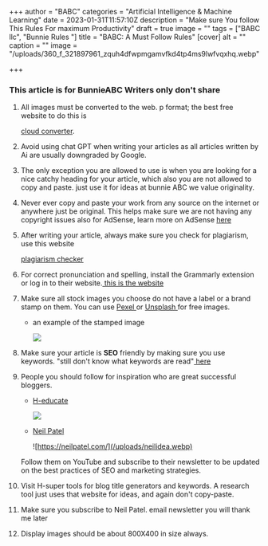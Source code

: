 +++
author = "BABC"
categories = "Artificial Intelligence & Machine Learning"
date = 2023-01-31T11:57:10Z
description = "Make sure You follow This Rules For maximum Productivity"
draft = true
image = ""
tags = ["BABC llc", "Bunnie Rules "]
title = "BABC: A Must Follow Rules"
[cover]
alt = ""
caption = ""
image = "/uploads/360_f_321897961_zquh4dfwpmgamvfkd4tp4ms9lwfvqxhq.webp"

+++
### This article is for BunnieABC Writers only don't share

 1. All images must be converted to the web. p format; the best free website to do this is

    [cloud converter](https://cloudconvert.com/).
 2. Avoid using chat GPT when writing your articles as all articles written by Ai are usually downgraded by Google.
 3. The only exception you are allowed to use is when you are looking for a nice catchy heading for your article, which also you are not allowed to copy and paste. just use it for ideas at bunnie ABC we value originality.
 4. Never ever copy and paste your work from any source on the internet or anywhere just be original. This helps make sure we are not having any copyright issues also for AdSense, learn more on AdSense [here](https://www.google.com/adsense/start/)
 5. After writing your article, always make sure you check for plagiarism, use this website

    [plagiarism checker ](https://www.check-plagiarism.com/)
 6. For correct pronunciation and spelling, install the Grammarly extension or log in to their website.[ this is the website](https://www.grammarly.com/)
 7. Make sure all stock images you choose do not have a label or a brand stamp on them. You can use [Pexel ](https://www.pexels.com/)or [Unsplash ](https://unsplash.com/)for free images.
    * an example of the stamped image

      ![](/uploads/shutter-stock.PNG)
 8. Make sure your article is **SEO** friendly by making sure you use keywords. "still don't know what keywords are read"[ here ]()
 9. People you should follow for inspiration who are great successful bloggers.
    * [H-educate](https://h-educate.com/)

      ![](/uploads/popup-me.png)
    * [Neil Patel](https://neilpatel.com/)

      ![https://neilpatel.com/](/uploads/neilidea.webp)

    Follow them on YouTube and subscribe to their newsletter to be updated on the best practices of SEO and marketing strategies.
10. Visit H-super tools for blog title generators and keywords. A research tool just uses that website for ideas, and again don't copy-paste.
11. Make sure you subscribe to Neil Patel. email newsletter you will thank me later
12. Display images should be about 800X400 in size always.